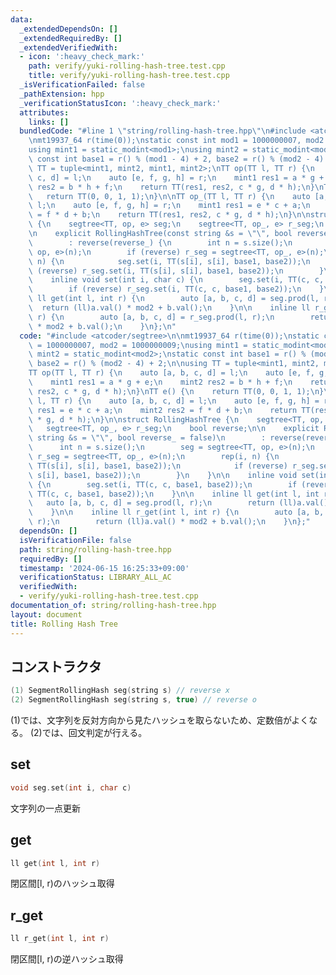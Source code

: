 ```yaml
---
data:
  _extendedDependsOn: []
  _extendedRequiredBy: []
  _extendedVerifiedWith:
  - icon: ':heavy_check_mark:'
    path: verify/yuki-rolling-hash-tree.test.cpp
    title: verify/yuki-rolling-hash-tree.test.cpp
  _isVerificationFailed: false
  _pathExtension: hpp
  _verificationStatusIcon: ':heavy_check_mark:'
  attributes:
    links: []
  bundledCode: "#line 1 \"string/rolling-hash-tree.hpp\"\n#include <atcoder/segtree>\n\
    \nmt19937_64 r(time(0));\nstatic const int mod1 = 1000000007, mod2 = 1000000009;\n\
    using mint1 = static_modint<mod1>;\nusing mint2 = static_modint<mod2>;\nstatic\
    \ const int base1 = r() % (mod1 - 4) + 2, base2 = r() % (mod2 - 4) + 2;\n\nusing\
    \ TT = tuple<mint1, mint2, mint1, mint2>;\nTT op(TT l, TT r) {\n    auto [a, b,\
    \ c, d] = l;\n    auto [e, f, g, h] = r;\n    mint1 res1 = a * g + e;\n    mint2\
    \ res2 = b * h + f;\n    return TT(res1, res2, c * g, d * h);\n}\nTT e() {\n \
    \   return TT(0, 0, 1, 1);\n}\n\nTT op_(TT l, TT r) {\n    auto [a, b, c, d] =\
    \ l;\n    auto [e, f, g, h] = r;\n    mint1 res1 = e * c + a;\n    mint2 res2\
    \ = f * d + b;\n    return TT(res1, res2, c * g, d * h);\n}\n\nstruct RollingHashTree\
    \ {\n    segtree<TT, op, e> seg;\n    segtree<TT, op_, e> r_seg;\n    bool reverse;\n\
    \n    explicit RollingHashTree(const string &s = \"\", bool reverse_ = false)\n\
    \        : reverse(reverse_) {\n        int n = s.size();\n        seg = segtree<TT,\
    \ op, e>(n);\n        if (reverse) r_seg = segtree<TT, op_, e>(n);\n        rep(i,\
    \ n) {\n            seg.set(i, TT(s[i], s[i], base1, base2));\n            if\
    \ (reverse) r_seg.set(i, TT(s[i], s[i], base1, base2));\n        }\n    }\n\n\
    \    inline void set(int i, char c) {\n        seg.set(i, TT(c, c, base1, base2));\n\
    \        if (reverse) r_seg.set(i, TT(c, c, base1, base2));\n    }\n\n    inline\
    \ ll get(int l, int r) {\n        auto [a, b, c, d] = seg.prod(l, r);\n      \
    \  return (ll)a.val() * mod2 + b.val();\n    }\n\n    inline ll r_get(int l, int\
    \ r) {\n        auto [a, b, c, d] = r_seg.prod(l, r);\n        return (ll)a.val()\
    \ * mod2 + b.val();\n    }\n};\n"
  code: "#include <atcoder/segtree>\n\nmt19937_64 r(time(0));\nstatic const int mod1\
    \ = 1000000007, mod2 = 1000000009;\nusing mint1 = static_modint<mod1>;\nusing\
    \ mint2 = static_modint<mod2>;\nstatic const int base1 = r() % (mod1 - 4) + 2,\
    \ base2 = r() % (mod2 - 4) + 2;\n\nusing TT = tuple<mint1, mint2, mint1, mint2>;\n\
    TT op(TT l, TT r) {\n    auto [a, b, c, d] = l;\n    auto [e, f, g, h] = r;\n\
    \    mint1 res1 = a * g + e;\n    mint2 res2 = b * h + f;\n    return TT(res1,\
    \ res2, c * g, d * h);\n}\nTT e() {\n    return TT(0, 0, 1, 1);\n}\n\nTT op_(TT\
    \ l, TT r) {\n    auto [a, b, c, d] = l;\n    auto [e, f, g, h] = r;\n    mint1\
    \ res1 = e * c + a;\n    mint2 res2 = f * d + b;\n    return TT(res1, res2, c\
    \ * g, d * h);\n}\n\nstruct RollingHashTree {\n    segtree<TT, op, e> seg;\n \
    \   segtree<TT, op_, e> r_seg;\n    bool reverse;\n\n    explicit RollingHashTree(const\
    \ string &s = \"\", bool reverse_ = false)\n        : reverse(reverse_) {\n  \
    \      int n = s.size();\n        seg = segtree<TT, op, e>(n);\n        if (reverse)\
    \ r_seg = segtree<TT, op_, e>(n);\n        rep(i, n) {\n            seg.set(i,\
    \ TT(s[i], s[i], base1, base2));\n            if (reverse) r_seg.set(i, TT(s[i],\
    \ s[i], base1, base2));\n        }\n    }\n\n    inline void set(int i, char c)\
    \ {\n        seg.set(i, TT(c, c, base1, base2));\n        if (reverse) r_seg.set(i,\
    \ TT(c, c, base1, base2));\n    }\n\n    inline ll get(int l, int r) {\n     \
    \   auto [a, b, c, d] = seg.prod(l, r);\n        return (ll)a.val() * mod2 + b.val();\n\
    \    }\n\n    inline ll r_get(int l, int r) {\n        auto [a, b, c, d] = r_seg.prod(l,\
    \ r);\n        return (ll)a.val() * mod2 + b.val();\n    }\n};"
  dependsOn: []
  isVerificationFile: false
  path: string/rolling-hash-tree.hpp
  requiredBy: []
  timestamp: '2024-06-15 16:25:33+09:00'
  verificationStatus: LIBRARY_ALL_AC
  verifiedWith:
  - verify/yuki-rolling-hash-tree.test.cpp
documentation_of: string/rolling-hash-tree.hpp
layout: document
title: Rolling Hash Tree
---
```


## コンストラクタ

```cpp
(1) SegmentRollingHash seg(string s) // reverse x
(2) SegmentRollingHash seg(string s, true) // reverse o
```

(1)では、文字列を反対方向から見たハッシュを取らないため、定数倍がよくなる。
(2)では、回文判定が行える。

## set

```cpp
void seg.set(int i, char c)
```

文字列の一点更新

## get

```cpp
ll get(int l, int r)
```

閉区間[l, r)のハッシュ取得

## r_get

```cpp
ll r_get(int l, int r)
```

閉区間[l, r)の逆ハッシュ取得